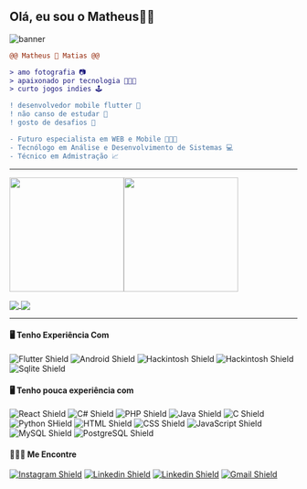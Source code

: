## Olá, eu sou o Matheus👋🏻

![banner](https://github.com/matheusrmatias/matheusrmatias/assets/115509118/55b5bb43-1b0a-4a98-9784-bedeef128835)

```diff
@@ Matheus 🐀 Matias @@

> amo fotografia 📷
> apaixonado por tecnologia 🧑🏻‍💻
> curto jogos indies 🕹️

! ‍desenvolvedor mobile flutter 📱
! não canso de estudar 📘
! gosto de desafios 🧩

- Futuro especialista em WEB e Mobile 🧑🏻‍🎓
- Tecnólogo em Análise e Desenvolvimento de Sistemas 💻
- Técnico em Admistração 📈
```
---

<img height="200px" src="https://github-readme-stats.vercel.app/api?username=matheusrmatias&show_icons=true&theme=dark"><img height="200px" src="https://github-readme-stats.vercel.app/api/top-langs/?username=matheusrmatias&theme=dark&layout=compact">

<a href="https://github.com/matheusrmatias/sigalogin">
  <img align="center" src="https://github-readme-stats.vercel.app/api/pin/?username=matheusrmatias&repo=sigalogin&theme=dark"/>
</a>
<a href="https://github.com/matheusrmatias/Hackintosh-Samsung-Book-X40-NP550XCJ-XF1BR">
  <img align="center" src="https://github-readme-stats.vercel.app/api/pin/?username=matheusrmatias&repo=Hackintosh-Samsung-Book-X40-NP550XCJ-XF1BR&theme=dark"/>
</a>

---


#### 🖥️ Tenho Experiência Com
![Flutter Shield](https://img.shields.io/badge/Flutter-02569B?style=for-the-badge&logo=flutter&logoColor=white)
![Android Shield](https://img.shields.io/badge/Android-3DDC84?style=for-the-badge&logo=android&logoColor=white)
![Hackintosh Shield](https://img.shields.io/badge/Hackintosh-000000?style=for-the-badge&logo=apple&logoColor=white)
![Hackintosh Shield](https://img.shields.io/badge/Firebase-FFCB2B?style=for-the-badge&logo=firebase&logoColor=black)
![Sqlite Shield](https://img.shields.io/badge/SQLite-07405E?style=for-the-badge&logo=sqlite&logoColor=white)

#### 🖥️ Tenho pouca experiência com
![React Shield](https://img.shields.io/badge/React-20232A?style=for-the-badge&logo=react&logoColor=61DAFB)
![C# Shield](https://img.shields.io/badge/C%23-239120?style=for-the-badge&logo=c-sharp&logoColor=white)
![PHP Shield](https://img.shields.io/badge/PHP-777BB4?style=for-the-badge&logo=php&logoColor=white)
![Java Shield](https://img.shields.io/badge/Java-ED8B00?style=for-the-badge&logo=openjdk&logoColor=white)
![C Shield](https://img.shields.io/badge/C-00599C?style=for-the-badge&logo=c&logoColor=white)
![Python SHield](https://img.shields.io/badge/Python-14354C?style=for-the-badge&logo=python&logoColor=white)
![HTML Shield](https://img.shields.io/badge/HTML5-E34F26?style=for-the-badge&logo=html5&logoColor=white)
![CSS Shield](https://img.shields.io/badge/CSS3-1572B6?style=for-the-badge&logo=css3&logoColor=white)
![JavaScript Shield](https://img.shields.io/badge/JavaScript-F7DF1E?style=for-the-badge&logo=javascript&logoColor=black)
![MySQL Shield](https://img.shields.io/badge/MySQL-00000F?style=for-the-badge&logo=mysql&logoColor=white)
![PostgreSQL Shield](https://img.shields.io/badge/PostgreSQL-316192?style=for-the-badge&logo=postgresql&logoColor=white)

#### 🧑🏻‍💻 Me Encontre

[![Instagram Shield](https://img.shields.io/badge/Instagram-E4405F?style=for-the-badge&logo=instagram&logoColor=white)](https://www.instagram.com/matheusrmatias/)
[![Linkedin Shield](https://img.shields.io/badge/LinkedIn-0077B5?style=for-the-badge&logo=linkedin&logoColor=white)](https://www.linkedin.com/in/matheusrmatias/)
[![Linkedin Shield](https://img.shields.io/badge/Flickr-0063DC?style=for-the-badge&logo=flickr&logoColor=FF0084)](https://www.flickr.com/photos/matheusrmatias/)
[![Gmail Shield](https://img.shields.io/badge/Gmail-D14836?style=for-the-badge&logo=gmail&logoColor=white)](mailto:contato@matheusrmatias.dev.br)
